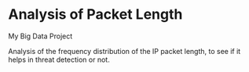 # Analysis of Packet Length

My Big Data Project

Analysis of the frequency distribution of the IP packet length, to see if it helps in threat detection or not.
